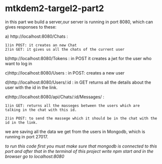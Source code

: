 # mtkdem2-targel2-part2

in this part we build a server,our server is running in port 8080,  which can gives responses to these:

a) http://localhost:8080/Chats :

    1)in POST: it creates an new Chat
    2)in GET: it gives us all the chats of the current user

b)http://localhost:8080/Tokens : in POST it creates a jwt for the user who want to log in

c)http://localhost:8080/Users : in POST: creates a new user

d)http://localhost:8080/Users/:id : in GET returns all the details about the user with the id in the link.

e)http://localhost:8080/api/Chats/:id/Messages/ : 

    1)in GET: returns all the masseges between the users which are
    talking in the chat with this id.

    2)in POST: to send the massege which it should be in the chat with the id in the link.


we are saving all the data we get from the users in Mongodb, which is running in port 27017.

*to run this code first you must make sure that mongodb is connected to this port and after that in the terminal
of this project write npm start and in the browser go to localhost:8080*